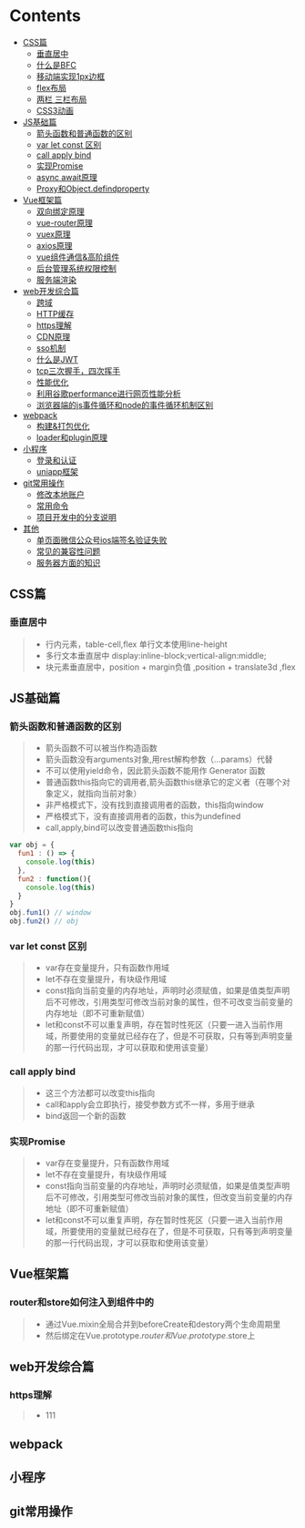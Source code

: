 # Contents

* [CSS篇](#CSS篇)
  * [垂直居中](#垂直居中)
  * [什么是BFC](#什么是BFC)
  * [移动端实现1px边框](#移动端实现1px边框)
  * [flex布局](#flex布局)
  * [两栏 三栏布局](#两栏-三栏布局)
  * [CSS3动画](#CSS3动画)
* [JS基础篇](#JS基础篇)
  * [箭头函数和普通函数的区别](#箭头函数和普通函数的区别)
  * [var let const 区别](#var-let-const-区别)
  * [call apply bind](#call-apply-bind)
  * [实现Promise](#实现Promise)
  * [async await原理](#async-await原理)
  * [Proxy和Object.defindproperty](#Proxy和Object.defindproperty)
* [Vue框架篇](#快速入门)
  * [双向绑定原理](#双向绑定原理)
  * [vue-router原理](#vue-router原理)
  * [vuex原理](#vuex原理)
  * [axios原理](#axios原理)
  * [vue组件通信&高阶组件](#vue组件化&高阶组件)
  * [后台管理系统权限控制](#后台管理系统权限控制)
  * [服务端渲染](#服务端渲染)
* [web开发综合篇](#属性配置)
  * [跨域](#跨域方案)
  * [HTTP缓存](#HTTP缓存)
  * [https理解](#https理解)
  * [CDN原理](#CDN原理)
  * [sso机制](#sso机制)
  * [什么是JWT](#什么是JWT)
  * [tcp三次握手，四次挥手](#tcp三次握手，四次挥手)
  * [性能优化](#性能优化)
  * [利用谷歌performance进行网页性能分析](#利用谷歌performance进行网页性能分析)
  * [浏览器端的js事件循环和node的事件循环机制区别](#浏览器端的js事件循环和node的事件循环机制区别)
* [webpack](#webpack)
  * [构建&打包优化](#构建&打包优化)
  * [loader和plugin原理](#loader和plugin原理)
* [小程序](#小程序)
  * [登录和认证](#登录和认证)
  * [uniapp框架](#uniapp框架)
* [git常用操作](#git常用操作)
  * [修改本地账户](#修改本地账户)
  * [常用命令](#常用命令)
  * [项目开发中的分支说明](#项目开发中的分支说明)
* [其他](#其他)
  * [单页面微信公众号ios端签名验证失败](#单页面微信公众号ios签名验证失败)
  * [常见的兼容性问题](#常见的兼容性问题)
  * [服务器方面的知识](#服务器方面的知识)

## CSS篇
### 垂直居中
> - 行内元素，table-cell,flex 单行文本使用line-height
> - 多行文本垂直居中 display:inline-block;vertical-align:middle;
> - 块元素垂直居中，position + margin负值 ,position + translate3d ,flex

## JS基础篇
### 箭头函数和普通函数的区别
> - 箭头函数不可以被当作构造函数
> - 箭头函数没有arguments对象,用rest解构参数（...params）代替
> - 不可以使用yield命令，因此箭头函数不能用作 Generator 函数
> - 普通函数this指向它的调用者,箭头函数this继承它的定义者（在哪个对象定义，就指向当前对象）
> - 非严格模式下，没有找到直接调用者的函数，this指向window
> - 严格模式下，没有直接调用者的函数，this为undefined
> - call,apply,bind可以改变普通函数this指向
```javascript
var obj = {
  fun1 : () => {
    console.log(this)
  },
  fun2 : function(){
    console.log(this)
  }
}
obj.fun1() // window
obj.fun2() // obj
```

### var let const 区别
> - var存在变量提升，只有函数作用域
> - let不存在变量提升，有块级作用域
> - const指向当前变量的内存地址，声明时必须赋值，如果是值类型声明后不可修改，引用类型可修改当前对象的属性，但不可改变当前变量的内存地址（即不可重新赋值）
> - let和const不可以重复声明，存在暂时性死区（只要一进入当前作用域，所要使用的变量就已经存在了，但是不可获取，只有等到声明变量的那一行代码出现，才可以获取和使用该变量）

### call apply bind
> - 这三个方法都可以改变this指向
> - call和apply会立即执行，接受参数方式不一样，多用于继承
> - bind返回一个新的函数


### 实现Promise
> - var存在变量提升，只有函数作用域
> - let不存在变量提升，有块级作用域
> - const指向当前变量的内存地址，声明时必须赋值，如果是值类型声明后不可修改，引用类型可修改当前对象的属性，但改变当前变量的内存地址（即不可重新赋值）
> - let和const不可以重复声明，存在暂时性死区（只要一进入当前作用域，所要使用的变量就已经存在了，但是不可获取，只有等到声明变量的那一行代码出现，才可以获取和使用该变量）


## Vue框架篇
### router和store如何注入到组件中的
> - 通过Vue.mixin全局合并到beforeCreate和destory两个生命周期里
> - 然后绑定在Vue.prototype.$router和Vue.prototype.$store上

## web开发综合篇
### https理解
>- 111

## webpack

## 小程序

## git常用操作